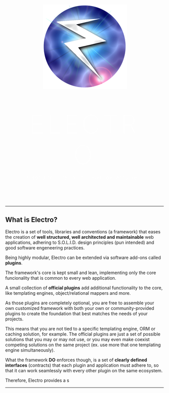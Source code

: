 <div style="text-align:center;padding:50px;margin:0;color:#FFF">

<img src="assets/i/electro9med.png">

<h1 style="font-size:80px;padding-top:60px;font-weight:100;margin:0;letter-spacing:9px;text-shadow:0 0 10px #fff">ELECTRO</h1>

<h3 style="margin-top:0;padding-top:15px!important;font-weight:200;letter-spacing:2px">A solid foundation for web development</h3>

</div>

---

## What is Electro?

Electro is a set of tools, libraries and conventions (a framework) that eases the creation of **well structured, well architected and maintainable** web applications, adhering to S.O.L.I.D. design principles (pun intended) and good software engeneering practices.

Being highly modular, Electro can be extended via software add-ons called **plugins**.

The framework's core is kept small and lean, implementing only the core funcionality that is common to every web application.

A small collection of **official plugins** add additional functionality to the core, like templating engines, object/relational mappers and more.

As those plugins are completely optional, you are free to assemble your own customized framework with both your own or community-provided plugins to create the foundation that best matches the needs of your projects.

This means that you are not tied to a specific templating engine, ORM or caching solution, for example. The official plugins are just a set of possible solutions that you may or may not use, or you may even make coexist competing solutions on the same project (ex. use more that one templating engine simultaneously).

What the framework **DO** enforces though, is a set of **clearly defined interfaces** (contracts) that each plugin and application must adhere to, so that it can work seamlessly with every other plugin on the same ecosystem.

Therefore, Electro provides a s

---
